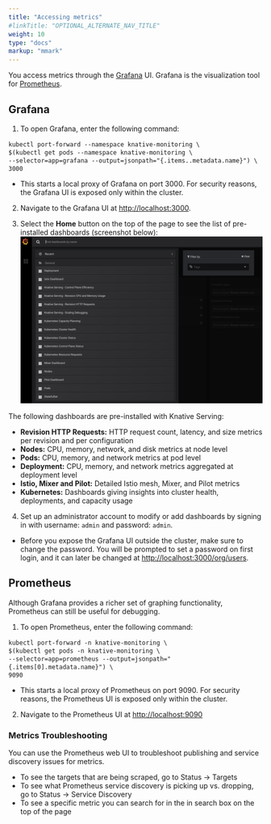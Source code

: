 ```yaml
---
title: "Accessing metrics"
#linkTitle: "OPTIONAL_ALTERNATE_NAV_TITLE"
weight: 10
type: "docs"
markup: "mmark"
---
```


You access metrics through the [Grafana](https://grafana.com/) UI. Grafana is
the visualization tool for [Prometheus](https://prometheus.io/).

## Grafana

1. To open Grafana, enter the following command:

```shell
kubectl port-forward --namespace knative-monitoring \
$(kubectl get pods --namespace knative-monitoring \
--selector=app=grafana --output=jsonpath="{.items..metadata.name}") \
3000
```

- This starts a local proxy of Grafana on port 3000. For security reasons, the
  Grafana UI is exposed only within the cluster.

2. Navigate to the Grafana UI at [http://localhost:3000](http://localhost:3000).

3. Select the **Home** button on the top of the page to see the list of
   pre-installed dashboards (screenshot below):
   ![Knative Dashboards](./images/grafana1.png)

The following dashboards are pre-installed with Knative Serving:

- **Revision HTTP Requests:** HTTP request count, latency, and size metrics per
  revision and per configuration
- **Nodes:** CPU, memory, network, and disk metrics at node level
- **Pods:** CPU, memory, and network metrics at pod level
- **Deployment:** CPU, memory, and network metrics aggregated at deployment
  level
- **Istio, Mixer and Pilot:** Detailed Istio mesh, Mixer, and Pilot metrics
- **Kubernetes:** Dashboards giving insights into cluster health, deployments,
  and capacity usage

4. Set up an administrator account to modify or add dashboards by signing in
   with username: `admin` and password: `admin`.

- Before you expose the Grafana UI outside the cluster, make sure to change the
  password. You will be prompted to set a password on first login, and it can
  later be changed at
  [http://localhost:3000/org/users](http://localhost:3000/org/users).

## Prometheus

Although Grafana provides a richer set of graphing functionality, Prometheus can
still be useful for debugging.

1. To open Prometheus, enter the following command:

```shell
kubectl port-forward -n knative-monitoring \
$(kubectl get pods -n knative-monitoring \
--selector=app=prometheus --output=jsonpath="{.items[0].metadata.name}") \
9090
```

- This starts a local proxy of Prometheus on port 9090. For security reasons,
  the Prometheus UI is exposed only within the cluster.

2. Navigate to the Prometheus UI at
   [http://localhost:9090](http://localhost:9090)

### Metrics Troubleshooting

You can use the Prometheus web UI to troubleshoot publishing and service
discovery issues for metrics.

- To see the targets that are being scraped, go to Status -> Targets
- To see what Prometheus service discovery is picking up vs. dropping, go to
  Status -> Service Discovery
- To see a specific metric you can search for in the in search box on the top of
  the page


